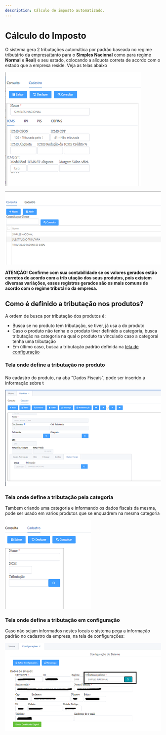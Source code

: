 ```yaml
---
description: Cálculo de imposto automatizado.
---
```


# Cálculo do Imposto



O sistema gera 2 tributações automática por padrão baseada no regime tributário da empresa(tanto para o **Simples Nacional** como para regime **Normal** e **Real**) e seu estado, colocando a alíquota correta de acordo com o estado que a empresa reside. Veja as telas abaixo

![](<../../../.gitbook/assets/image (112).png>)

![](<../../../.gitbook/assets/image (111).png>)

**ATENÇÃO! Confirme com sua contabilidade se os valores gerados estão corretos de acordo com a trib utação dos seus produtos, pois existem diversas variáções, esses registros gerados são os mais comuns de acordo com o regime tributário da empresa.**

## Como é definido a tributação nos produtos?

A ordem de busca por tributação dos produtos é:

* Busca se no produto tem tributação, se tiver, já usa a do produto
* Caso o produto não tenha e o produto tiver definido a categoria, busca tributação na categoria na qual o produto ta vinculado caso a categorai tenha uma tributação
* Em último caso, busca a tributação padrão definida na [tela de configuração](../configuracoesdfe.md)

### Tela onde define a tributação no produto

###

No cadastro do produto, na aba "Dados Fiscais", pode ser inserido a informação sobre t

![](<../../../.gitbook/assets/image (109).png>)

### Tela onde define a tributação pela categoria

Tambem criando uma categoria e informando os dados fiscais da mesma, pode ser usado em varios produtos que se enquadrem na mesma categoria

![](<../../../.gitbook/assets/image (110).png>)

### Tela onde define a tributação em configuração

Caso não sejam informados nestes locais o sistema pega a informação padrão no cadastro da empresa, na tela de configurações:

![](../../../.gitbook/assets/config.png)
